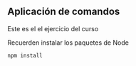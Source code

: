 ## Aplicación de comandos

Este es el el ejercicio del curso

Recuerden instalar los paquetes de Node

```
npm install
```